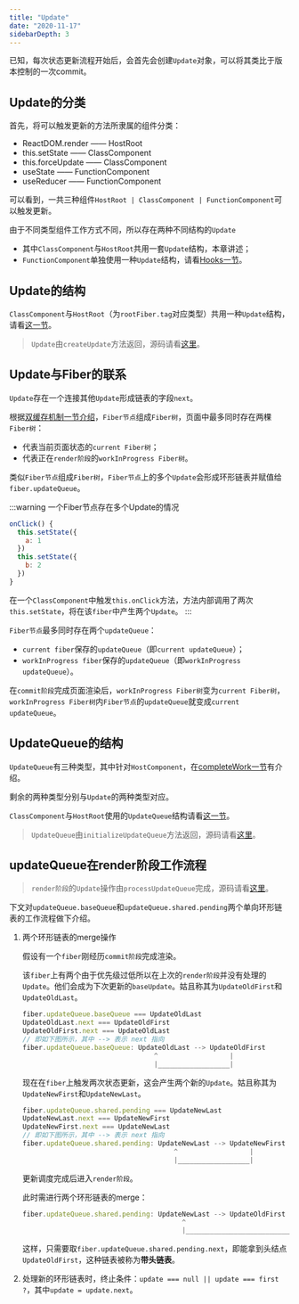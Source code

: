 ```yaml
---
title: "Update"
date: "2020-11-17"
sidebarDepth: 3
---
```


已知，每次状态更新流程开始后，会首先会创建`Update`对象，可以将其类比于版本控制的一次commit。

## Update的分类

首先，将可以触发更新的方法所隶属的组件分类：

- ReactDOM.render —— HostRoot
- this.setState —— ClassComponent
- this.forceUpdate —— ClassComponent
- useState —— FunctionComponent
- useReducer —— FunctionComponent

可以看到，一共三种组件`HostRoot | ClassComponent | FunctionComponent`可以触发更新。

由于不同类型组件工作方式不同，所以存在两种不同结构的`Update`

- 其中`ClassComponent`与`HostRoot`共用一套`Update`结构，本章讲述；
- `FunctionComponent`单独使用一种`Update`结构，请看[Hooks一节](./hooks.html)。

## Update的结构

`ClassComponent`与`HostRoot`（为`rootFiber.tag`对应类型）共用一种`Update`结构，请看[这一节](./node-structure.html#classcomponent与hostroot)。

> `Update`由`createUpdate`方法返回，源码请看[这里](https://github.com/facebook/react/blob/v16.13.1/packages/react-reconciler/src/ReactUpdateQueue.js#L184)。

## Update与Fiber的联系

`Update`存在一个连接其他`Update`形成链表的字段`next`。

根据[双缓存机制一节介绍](./fiber-architecture.html#双缓存)，`Fiber节点`组成`Fiber树`，页面中最多同时存在两棵`Fiber树`：

- 代表当前页面状态的`current Fiber树`；
- 代表正在`render阶段`的`workInProgress Fiber树`。

类似`Fiber节点`组成`Fiber树`，`Fiber节点`上的多个`Update`会形成环形链表并赋值给`fiber.updateQueue`。

:::warning 一个Fiber节点存在多个Update的情况

```js
onClick() {
  this.setState({
    a: 1
  })
  this.setState({
    b: 2
  })
}
```

在一个`ClassComponent`中触发`this.onClick`方法，方法内部调用了两次`this.setState`，将在该`fiber`中产生两个`Update`。
:::

`Fiber节点`最多同时存在两个`updateQueue`：

- `current fiber`保存的`updateQueue`（即`current updateQueue`）；
- `workInProgress fiber`保存的`updateQueue`（即`workInProgress updateQueue`）。

在`commit阶段`完成页面渲染后，`workInProgress Fiber树`变为`current Fiber树`，`workInProgress Fiber树`内`Fiber节点`的`updateQueue`就变成`current updateQueue`。

## UpdateQueue的结构

`UpdateQueue`有三种类型，其中针对`HostComponent`，在[completeWork一节](./complete-work.html#update时)有介绍。

剩余的两种类型分别与`Update`的两种类型对应。

`ClassComponent`与`HostRoot`使用的`UpdateQueue`结构请看[这一节](./node-structure.html#classcomponent与hostroot)。

> `UpdateQueue`由`initializeUpdateQueue`方法返回，源码请看[这里](https://github.com/facebook/react/blob/v16.13.1/packages/react-reconciler/src/ReactUpdateQueue.js#L154)。

## updateQueue在render阶段工作流程

> `render阶段`的`Update`操作由`processUpdateQueue`完成，源码请看[这里](https://github.com/facebook/react/blob/v16.13.1/packages/react-reconciler/src/ReactUpdateQueue.js#L335)。

下文对`updateQueue.baseQueue`和`updateQueue.shared.pending`两个单向环形链表的工作流程做下介绍。

1. 两个环形链表的merge操作

    假设有一个`fiber`刚经历`commit阶段`完成渲染。

    该`fiber`上有两个由于优先级过低所以在上次的`render阶段`并没有处理的`Update`。他们会成为下次更新的`baseUpdate`。姑且称其为`UpdateOldFirst`和`UpdateOldLast`。

    ```js
    fiber.updateQueue.baseQueue === UpdateOldLast
    UpdateOldLast.next === UpdateOldFirst
    UpdateOldFirst.next === UpdateOldLast
    // 即如下图所示，其中 --> 表示 next 指向
    fiber.updateQueue.baseQueue: UpdateOldLast --> UpdateOldFirst
                                     ^                  |
                                     |__________________|
    ```

    现在在`fiber`上触发两次状态更新，这会产生两个新的`Update`。姑且称其为`UpdateNewFirst`和`UpdateNewLast`。

    ```js
    fiber.updateQueue.shared.pending === UpdateNewLast
    UpdateNewLast.next === UpdateNewFirst
    UpdateNewFirst.next === UpdateNewLast
    // 即如下图所示，其中 --> 表示 next 指向
    fiber.updateQueue.shared.pending: UpdateNewLast --> UpdateNewFirst
                                          ^                  |
                                          |__________________|
    ```

    更新调度完成后进入`render阶段`。

    此时需进行两个环形链表的merge：

    ```js
    fiber.updateQueue.shared.pending: UpdateNewLast --> UpdateOldFirst --> UpdateOldLast -->  UpdateNewFirst
                                            ^                                                      |
                                            |______________________________________________________|
    ```

    这样，只需要取`fiber.updateQueue.shared.pending.next`，即能拿到头结点`UpdateOldFirst`，这种链表被称为**带头链表**。

2. 处理新的环形链表时，终止条件：`update === null || update === first ?`，其中`update = update.next`。
